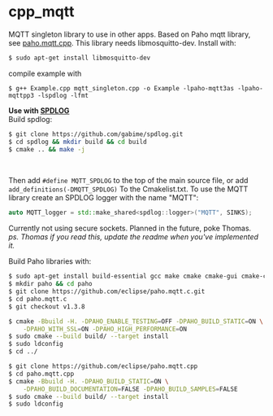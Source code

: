 # cpp_mqtt
MQTT singleton library to use in other apps.
Based on Paho mqtt library, see [paho.mqtt.cpp](https://github.com/eclipse/paho.mqtt.cpp). This library needs libmosquitto-dev. Install with:
```bash
$ sudo apt-get install libmosquitto-dev
```

compile example with
```
$ g++ Example.cpp mqtt_singleton.cpp -o Example -lpaho-mqtt3as -lpaho-mqttpp3 -lspdlog -lfmt
```

**Use with [SPDLOG](https://github.com/gabime)** <br>
Build spdlog:
```bash
$ git clone https://github.com/gabime/spdlog.git
$ cd spdlog && mkdir build && cd build
$ cmake .. && make -j
```
<br>

Then add ```#define MQTT_SPDLOG``` to the top of the main source file, or add ```add_definitions(-DMQTT_SPDLOG)``` To the Cmakelist.txt.
To use the MQTT library create an SPDLOG logger with the name "MQTT":
```cpp
auto MQTT_logger = std::make_shared<spdlog::logger>("MQTT", SINKS);
```

Currently not using secure sockets. Planned in the future, poke Thomas.<br>
<i>ps. Thomas if you read this, update the readme when you've implemented it.</i>

Build Paho libraries with:
```bash
$ sudo apt-get install build-essential gcc make cmake cmake-gui cmake-curses-gui libssl-dev
$ mkdir paho && cd paho
$ git clone https://github.com/eclipse/paho.mqtt.c.git 
$ cd paho.mqtt.c
$ git checkout v1.3.8

$ cmake -Bbuild -H. -DPAHO_ENABLE_TESTING=OFF -DPAHO_BUILD_STATIC=ON \
    -DPAHO_WITH_SSL=ON -DPAHO_HIGH_PERFORMANCE=ON
$ sudo cmake --build build/ --target install
$ sudo ldconfig
$ cd ../

$ git clone https://github.com/eclipse/paho.mqtt.cpp
$ cd paho.mqtt.cpp
$ cmake -Bbuild -H. -DPAHO_BUILD_STATIC=ON \
    -DPAHO_BUILD_DOCUMENTATION=FALSE -DPAHO_BUILD_SAMPLES=FALSE
$ sudo cmake --build build/ --target install
$ sudo ldconfig
```